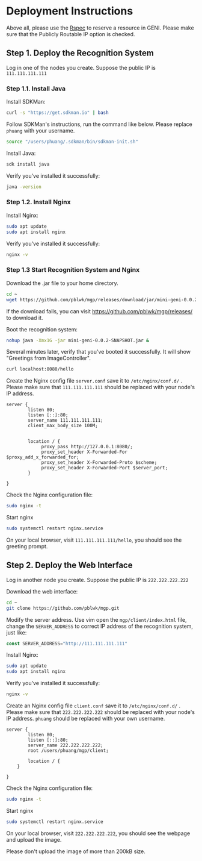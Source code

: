 # Deployment Instructions

Above all, please use the [Rspec](config/Rspec) to reserve a resource in GENI. Please make sure that the Publicly Routable IP option is checked. 

## Step 1. Deploy the Recognition System

Log in one of the nodes you create. Suppose the public IP is `111.111.111.111`

### Step 1.1. Install Java

Install SDKMan: 

```bash
curl -s "https://get.sdkman.io" | bash
```

Follow SDKMan's instructions, run the command like below. Please replace `phuang` with your username.

```bash
source "/users/phuang/.sdkman/bin/sdkman-init.sh"
```

Install Java:

```bash
sdk install java
```
Verify you've installed it successfully:

```bash
java -version
```

### Step 1.2. Install Nginx

Install Nginx:

```bash
sudo apt update
sudo apt install nginx
```

Verify you've installed it successfully: 

```bash
nginx -v
```

### Step 1.3 Start Recognition System and Nginx

Download the .jar file to your home directory. 

```bash
cd ~
wget https://github.com/pblwk/mgp/releases/download/jar/mini-geni-0.0.2-SNAPSHOT.jar
```

If the download fails, you can visit https://github.com/pblwk/mgp/releases/ to download it. 

Boot the recognition system:

```bash
nohup java -Xmx1G -jar mini-geni-0.0.2-SNAPSHOT.jar &
```

Several minutes later, verify that you've booted it successfully. It will show "Greetings from  ImageController". 

```bash
curl localhost:8080/hello
```

Create the Nginx config file `server.conf` save it to `/etc/nginx/conf.d/` . Please make sure that `111.111.111.111`  should be replaced with your node's IP address.

```nginx
server {
        listen 80;
        listen [::]:80;
        server_name 111.111.111.111;
        client_max_body_size 100M;


        location / {
             proxy_pass http://127.0.0.1:8080/;
             proxy_set_header X-Forwarded-For $proxy_add_x_forwarded_for;
             proxy_set_header X-Forwarded-Proto $scheme;
             proxy_set_header X-Forwarded-Port $server_port;
        }

}
```

Check the Nginx configuration file:

```bash
sudo nginx -t
```

Start nginx

```bash
sudo systemctl restart nginx.service
```

On your local browser, visit `111.111.111.111/hello`, you should see the greeting prompt. 

## Step 2. Deploy the Web Interface

Log in another node you create. Suppose the public IP is `222.222.222.222`

Download the web interface:

```bash
cd ~
git clone https://github.com/pblwk/mgp.git
```

Modify the server address. Use vim open the `mgp/client/index.html` file, change the `SERVER_ADDRESS`  to correct IP address of the recognition system, just like: 

```javascript
const SERVER_ADDRESS="http://111.111.111.111"
```

Install Nginx:

```bash
sudo apt update
sudo apt install nginx
```

Verify you've installed it successfully: 

```bash
nginx -v
```

Create an Nginx config file `client.conf` save it to `/etc/nginx/conf.d/` . Please make sure that `222.222.222.222`  should be replaced with your node's IP address. `phuang` should be replaced with your own username. 

```nginx
server {
        listen 80;
        listen [::]:80;
        server_name 222.222.222.222;
        root /users/phuang/mgp/client;

        location / {
	}

}
```



Check the Nginx configuration file:

```bash
sudo nginx -t
```

Start nginx

```bash
sudo systemctl restart nginx.service
```

On your local browser, visit `222.222.222.222`, you should see the webpage and upload the image. 

Please don't upload the image of more than 200kB size. 









